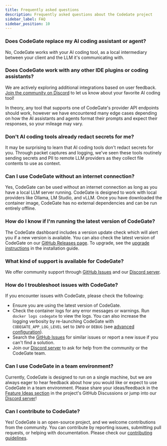 ```yaml
---
title: Frequently asked questions
description: Frequently asked questions about the CodeGate project
sidebar_label: FAQ
sidebar_position: 10
---
```


### Does CodeGate replace my AI coding assistant or agent?

No, CodeGate works _with_ your AI coding tool, as a local intermediary between
your client and the LLM it's communicating with.

### Does CodeGate work with any other IDE plugins or coding assistants?

We are actively exploring additional integrations based on user feedback.
[Join the community on Discord](https://discord.gg/stacklok) to let us know
about your favorite AI coding tool!

In theory, any tool that supports one of CodeGate's provider API endpoints
should work, however we have encountered many edge cases depending on how the AI
assistants and agents format their prompts and expect their responses, so your
mileage may vary.

### Don't AI coding tools already redact secrets for me?

It may be surprising to learn that AI coding tools don't redact secrets for you.
Through packet captures and logging, we've seen these tools routinely sending
secrets and PII to remote LLM providers as they collect file contents to use as
context.

### Can I use CodeGate without an internet connection?

Yes, CodeGate can be used without an internet connection as long as you have a
local LLM server running. CodeGate is designed to work with local providers like
Ollama, LM Studio, and vLLM. Once you have downloaded the container image,
CodeGate has no external dependencies and can be run entirely offline.

### How do I know if I'm running the latest version of CodeGate?

The CodeGate dashboard includes a version update check which will alert you if a
new version is available. You can also check the latest version of CodeGate on
our [GitHub Releases page](https://github.com/stacklok/codegate/releases). To
upgrade, see the [upgrade instructions](../how-to/install.mdx#upgrade-codegate)
in the installation guide.

### What kind of support is available for CodeGate?

We offer community support through
[GitHub Issues](https://github.com/stacklok/codegate/issues) and our
[Discord server](https://discord.gg/stacklok).

### How do I troubleshoot issues with CodeGate?

If you encounter issues with CodeGate, please check the following:

- Ensure you are using the latest version of CodeGate.
- Check the container logs for any error messages or warnings. Run
  `docker logs codegate` to view the logs. You can also increase the logging
  verbosity by re-launching CodeGate with `CODEGATE_APP_LOG_LEVEL` set to `INFO`
  or `DEBUG` (see [advanced configuration](../how-to/configure.md)).
- Search the [GitHub Issues](https://github.com/stacklok/codegate/issues) for
  similar issues or report a new issue if you can't find a solution.
- Join our [Discord server](https://discord.gg/stacklok) to ask for help from
  the community or the CodeGate team.

### Can I use CodeGate in a team environment?

Currently, CodeGate is designed to run on a single machine, but we are always
eager to hear feedback about how you would like or expect to use CodeGate in a
team environment. Please share your ideas/feedback in the
[Feature Ideas section](https://github.com/stacklok/codegate/discussions/categories/feature-ideas)
in the project's GitHub Discussions or jump into our
[Discord server](https://discord.gg/stacklok)!

### Can I contribute to CodeGate?

Yes! CodeGate is an open-source project, and we welcome contributions from the
community. You can contribute by reporting issues, submitting pull requests, or
helping with documentation. Please check our
[contributing guidelines](./contributing.md).
